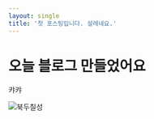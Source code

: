 ```yaml
---
layout: single
title: '첫 포스팅입니다. 설레네요.'
---
```


# 오늘 블로그 만들었어요 
캬캬

![북두칠성](C:\Users\poeun\ingu627.github.io\images\2021-10-29-first\북두칠성.jpg)

